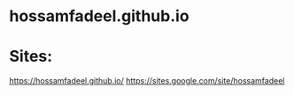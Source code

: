 hossamfadeel.github.io
=======
# Sites:
  https://hossamfadeel.github.io/
  https://sites.google.com/site/hossamfadeel

